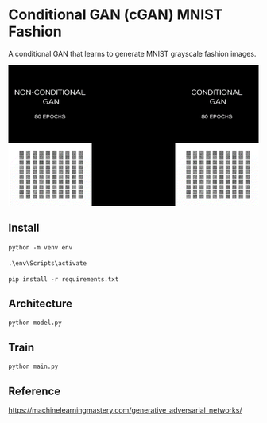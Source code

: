 # Conditional GAN (cGAN) MNIST Fashion
A conditional GAN that learns to generate MNIST grayscale fashion images.

 ![Training plots](training-plots.gif)

## Install

```
python -m venv env

.\env\Scripts\activate

pip install -r requirements.txt
```

## Architecture

```
python model.py
```

## Train

```
python main.py
```

## Reference

https://machinelearningmastery.com/generative_adversarial_networks/
